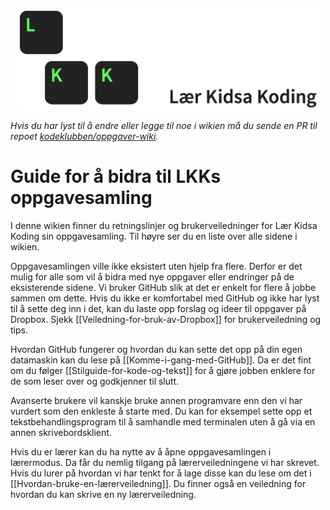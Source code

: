 
<p align="center">
<a href="http://oppgaver.kidsakoder.no/">
<img border="0" alt="LKK's logo med lenke til oppgavesammlingen" src="https://github.com/Oisov/oppgave-wiki/blob/master/images/startside/LKK.png"
width="480">
</a>
</p>

_Hvis du har lyst til å endre eller legge til noe i wikien må du sende en PR til
repoet
[kodeklubben/oppgaver-wiki](https://github.com/kodeklubben/oppgaver-wiki)._


# Guide for å bidra til LKKs oppgavesamling

I denne wikien finner du retningslinjer og brukerveiledninger for Lær Kidsa
Koding sin oppgavesamling. Til høyre ser du en liste over alle sidene i wikien.

Oppgavesamlingen ville ikke eksistert uten hjelp fra flere. Derfor er det mulig
for alle som vil å bidra med nye oppgaver eller endringer på de eksisterende
sidene. Vi bruker GitHub slik at det er enkelt for flere å jobbe sammen om
dette. Hvis du ikke er komfortabel med GitHub og ikke har lyst til å sette deg
inn i det, kan du laste opp forslag og ideer til oppgaver på Dropbox. Sjekk
[[Veiledning-for-bruk-av-Dropbox]] for brukerveiledning og tips.

Hvordan GitHub fungerer og hvordan du kan sette det opp på din egen
datamaskin kan du lese på [[Komme-i-gang-med-GitHub]]. Da er det fint om du følger
[[Stilguide-for-kode-og-tekst]] for å gjøre jobben enklere for de som leser over
og godkjenner til slutt.

Avanserte brukere vil kanskje bruke annen programvare enn den vi har vurdert som
den enkleste å starte med. Du kan for eksempel sette opp et
tekstbehandlingsprogram til å samhandle med terminalen uten å gå via en annen
skrivebordsklient.

Hvis du er lærer kan du ha nytte av å åpne oppgavesamlingen i lærermodus. Da får
du nemlig tilgang på lærerveiledningene vi har skrevet. Hvis du lurer på hvordan
vi har tenkt for å lage disse kan du lese om det i
[[Hvordan-bruke-en-lærerveiledning]]. Du finner også en veiledning for hvordan
du kan skrive en ny lærerveiledning.
